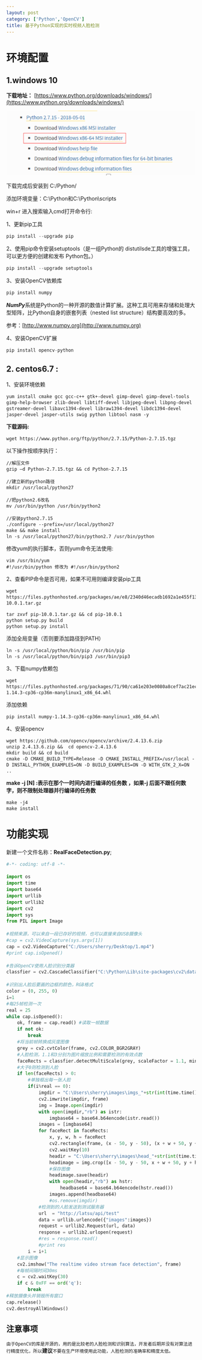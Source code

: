 ```yaml
---
layout: post
category: ['Python','OpenCV']
title: 基于Python实现的实时视频人脸检测
---
```


# 环境配置
## 1.windows 10

**下载地址：** [https://www.python.org/downloads/windows/](https://www.python.org/downloads/windows/)

![](/res/img/in_posts/2018/pydl.png)

下载完成后安装到 C:/Python/

添加环境变量：C:\Python和C:\Python\scripts

win+r 进入搜索输入cmd打开命令行:

1、更新pip工具

```python
pip install --upgrade pip
```

2、使用pip命令安装setuptools（是一组Python的 distutilsde工具的增强工具，可以更方便的创建和发布 Python包。）

```python
pip install --upgrade setuptools
```

3、安装OpenCV依赖库

```python
pip install numpy
```

***NumPy***系统是Python的一种开源的数值计算扩展。这种工具可用来存储和处理大型矩阵，比Python自身的嵌套列表（nested list structure）结构要高效的多。

参考：[http://www.numpy.org](http://www.numpy.org)

4、安装OpenCV扩展

```python
pip install opencv-python
```

## 2. centos6.7 : 

1、安装环境依赖

```
yum install cmake gcc gcc-c++ gtk+-devel gimp-devel gimp-devel-tools gimp-help-browser zlib-devel libtiff-devel libjpeg-devel libpng-devel gstreamer-devel libavc1394-devel libraw1394-devel libdc1394-devel jasper-devel jasper-utils swig python libtool nasm -y
```

**下载源码:** 

```
wget https://www.python.org/ftp/python/2.7.15/Python-2.7.15.tgz
```
以下操作按顺序执行：

```
//解压文件
gzip –d Python-2.7.15.tgz && cd Python-2.7.15

//建立新的python路径
mkdir /usr/local/python27

//把python2.6改名
mv /usr/bin/python /usr/bin/python2

//安装python2.7.15
./configure --prefix=/usr/local/python27
make && make install
ln -s /usr/local/python27/bin/python2.7 /usr/bin/python
```

修改yum的执行脚本，否则yum命令无法使用:

```shell
vim /usr/bin/yum
#!/usr/bin/python 修改为 #!/usr/bin/python2
```

2、查看PIP命令是否可用，如果不可用则编译安装pip工具

```
wget https://files.pythonhosted.org/packages/ae/e8/2340d46ecadb1692a1e455f13f75e596d4eab3d11a57446f08259dee8f02/pip-10.0.1.tar.gz
```

```
tar zxvf pip-10.0.1.tar.gz && cd pip-10.0.1
python setup.py build 
python setup.py install
```

添加全局变量（否则要添加路径到PATH）

```
ln -s /usr/local/python/bin/pip /usr/bin/pip
ln -s /usr/local/python/bin/pip3 /usr/bin/pip3
```

3、下载numpy依赖包

```
wget https://files.pythonhosted.org/packages/71/90/ca61e203e0080a8cef7ac21eca199829fa8d997f7c4da3e985b49d0a107d/numpy-1.14.3-cp36-cp36m-manylinux1_x86_64.whl
```
添加依赖

```
pip install numpy-1.14.3-cp36-cp36m-manylinux1_x86_64.whl
```

4、安装opencv

```
wget https://github.com/opencv/opencv/archive/2.4.13.6.zip
unzip 2.4.13.6.zip &&  cd opencv-2.4.13.6
mkdir build && cd build
cmake -D CMAKE_BUILD_TYPE=Release -D CMAKE_INSTALL_PREFIX=/usr/local -D INSTALL_PYTHON_EXAMPLES=ON -D BUILD_EXAMPLES=ON -D WITH_GTK_2_X=ON ..
```
**make -j [N] :表示在那个一时间内进行编译的任务数 ，如果-j 后面不跟任何数字，则不限制处理器并行编译的任务数**

```
make -j4
make install
```

# 功能实现

新建一个文件名称：**RealFaceDetection.py**;

```python
#-*- coding: utf-8 -*-

import os
import time
import base64
import urllib
import urllib2
import cv2
import sys
from PIL import Image
        
#视频来源，可以来自一段已存好的视频，也可以直接来自USB摄像头
#cap = cv2.VideoCapture(sys.argv[1])
cap = cv2.VideoCapture("C:/Users/sherry/Desktop/1.mp4")
#print cap.isOpened()
    
#告诉OpenCV使用人脸识别分类器
classfier = cv2.CascadeClassifier("C:\Python\Lib\site-packages\cv2\data\haarcascade_frontalface_alt2.xml")
		        
#识别出人脸后要画的边框的颜色，RGB格式
color = (0, 255, 0)
i=1
#每25帧检测一次
real = 25 
while cap.isOpened():
    ok, frame = cap.read() #读取一帧数据
    if not ok:            
        break  
    #将当前帧转换成灰度图像
    grey = cv2.cvtColor(frame, cv2.COLOR_BGR2GRAY)
    #人脸检测，1.1和3分别为图片缩放比例和需要检测的有效点数
    faceRects = classfier.detectMultiScale(grey, scaleFactor = 1.1, minNeighbors = 3, minSize = (32, 32))
    #大于0则检测到人脸
    if len(faceRects) > 0:
        #单独框出每一张人脸
        if(i%real == 0):
            imgdir = "C:\Users\sherry\images\imgs_"+str(int(time.time()))+".jpg"
            cv2.imwrite(imgdir, frame)
            img = Image.open(imgdir)
            with open(imgdir,"rb") as istr:
                imgbase64 = base64.b64encode(istr.read())
            images = [imgbase64]
            for faceRect in faceRects:
                x, y, w, h = faceRect        
                cv2.rectangle(frame, (x - 50, y - 50), (x + w + 50, y + h + 50), color, 2)
                cv2.waitKey(10)
                headir = "C:\Users\sherry\images\head_"+str(int(time.time()))+".jpg"
                headimage = img.crop([x - 50, y - 50, x + w + 50, y + h + 50])
                #保存图像
                headimage.save(headir)
                with open(headir,"rb") as hstr:
                    headbase64 = base64.b64encode(hstr.read())
                images.append(headbase64)
                #os.remove(imgdir)
            #检测到的人脸发送到测试服务器
            url  = "http://latsu/api/test"
            data = urllib.urlencode({"images":images})
            request = urllib2.Request(url, data)
            response = urllib2.urlopen(request)
            #res = response.read()
            #print res
        i = i+1
    #显示图像
    cv2.imshow("The realtime video stream face detection", frame)
    #每帧间隔时间30ms
    c = cv2.waitKey(30)
    if c & 0xFF == ord('q'):
        break
#释放摄像头并销毁所有窗口
cap.release()
cv2.destroyAllWindows() 

```

## 注意事项

`由于OpenCV的库是开源的，用的是比较老的人脸检测和识别算法，开发者后期并没有对算法进行精度优化，所以`**建议**`不要在生产环境使用此功能，人脸检测的准确率和精度太低。`


